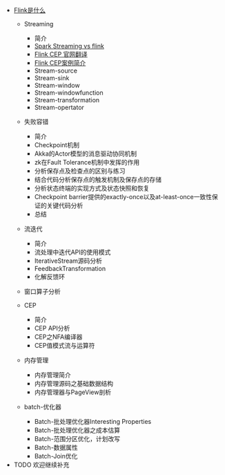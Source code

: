 * [Flink是什么](./doc/what-is-flink.md)
  * Streaming
    * 简介
    * [Spark Streaming vs flink](./doc/flink-vs-sparkstreaming.md)
    * [Flink CEP 官网翻译](doc/FlinkCEP官网翻译.md)
    * [Flink CEP案例简介](doc/Flink%20CEP案例.md)
    * Stream-source
    * Stream-sink
    * Stream-window
    * Stream-windowfunction
    * Stream-transformation
    * Stream-opertator
  * 失败容错
    * 简介
    * Checkpoint机制
    * Akka的Actor模型的消息驱动协同机制
    * zk在Fault Tolerance机制中发挥的作用
    * 分析保存点及检查点的区别与练习
    * 结合代码分析保存点的触发机制及保存点的存储
    * 分析状态终端的实现方式及状态快照和恢复
    * Checkpoint barrier提供的exactly-once以及at-least-once一致性保证的关键代码分析
    * 总结
  * 流迭代
    * 简介
    * 流处理中迭代API的使用模式
    * IterativeStream源码分析
    * FeedbackTransformation
    * 化解反馈环
  * 窗口算子分析

  * CEP
    * 简介
    * CEP API分析
    * CEP之NFA编译器
    * CEP值模式流与运算符

  * 内存管理
    * 内存管理简介
    * 内存管理源码之基础数据结构
    * 内存管理器与PageView剖析

  * batch-优化器
    * Batch-批处理优化器Interesting Properties
    * Batch-批处理优化器之成本估算
    * Batch-范围分区优化，计划改写
    * Batch-数据属性
    * Batch-Join优化
* TODO 欢迎继续补充
